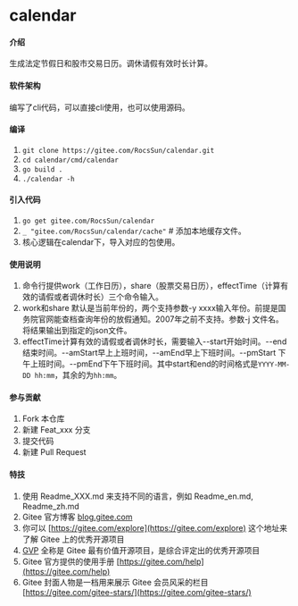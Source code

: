 # calendar

#### 介绍
生成法定节假日和股市交易日历。调休请假有效时长计算。

#### 软件架构
编写了cli代码，可以直接cli使用，也可以使用源码。


#### 编译

1. `git clone https://gitee.com/RocsSun/calendar.git`
2. `cd calendar/cmd/calendar`
3. `go build .`
4. `./calendar -h`

#### 引入代码

1. `go get gitee.com/RocsSun/calendar`
2. `_ "gitee.com/RocsSun/calendar/cache"` # 添加本地缓存文件。
3. 核心逻辑在calendar下，导入对应的包使用。

#### 使用说明

1. 命令行提供work（工作日历），share（股票交易日历），effectTime（计算有效的请假或者调休时长）三个命令输入。
2. work和share 默认是当前年份的，两个支持参数-y xxxx输入年份。前提是国务院官网能查档查询年份的放假通知。2007年之前不支持。参数-j 文件名。将结果输出到指定的json文件。
3. effectTime计算有效的请假或者调休时长，需要输入--start开始时间。--end 结束时间。--amStart早上上班时间，--amEnd早上下班时间。--pmStart 下午上班时间。--pmEnd下午下班时间。其中start和end的时间格式是`YYYY-MM-DD hh:mm`，其余的为`hh:mm`。

#### 参与贡献

1.  Fork 本仓库
2.  新建 Feat_xxx 分支
3.  提交代码
4.  新建 Pull Request


#### 特技

1.  使用 Readme\_XXX.md 来支持不同的语言，例如 Readme\_en.md, Readme\_zh.md
2.  Gitee 官方博客 [blog.gitee.com](https://blog.gitee.com)
3.  你可以 [https://gitee.com/explore](https://gitee.com/explore) 这个地址来了解 Gitee 上的优秀开源项目
4.  [GVP](https://gitee.com/gvp) 全称是 Gitee 最有价值开源项目，是综合评定出的优秀开源项目
5.  Gitee 官方提供的使用手册 [https://gitee.com/help](https://gitee.com/help)
6.  Gitee 封面人物是一档用来展示 Gitee 会员风采的栏目 [https://gitee.com/gitee-stars/](https://gitee.com/gitee-stars/)

